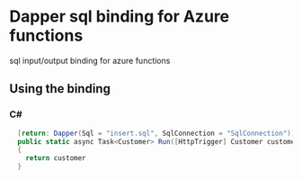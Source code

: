 # Dapper sql binding for Azure functions
sql input/output binding for azure functions

## Using the binding

### C#
```csharp [FunctionName("InsertCustomerSample")]
  [return: Dapper(Sql = "insert.sql", SqlConnection = "SqlConnection")]
  public static async Task<Customer> Run([HttpTrigger] Customer customer, ILogger log)
  {
    return customer
  }
  ```
